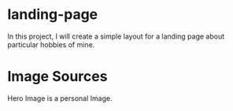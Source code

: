 # landing-page
In this project, I will create a simple layout for a landing page about particular hobbies of mine.

# Image Sources
Hero Image is a personal Image. 
